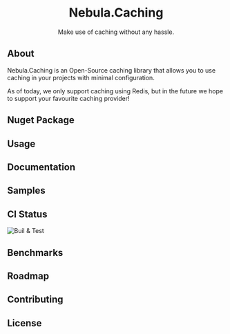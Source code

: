 <h1 align="center">
  Nebula.Caching
</h1>
<p align="center">
  Make use of caching without any hassle.
</p>

## About

Nebula.Caching is an Open-Source caching library that allows you to use caching in your projects with minimal configuration.

As of today, we only support caching using Redis, but in the future we hope to support your favourite caching provider!

## Nuget Package

## Usage

## Documentation

## Samples

## CI Status

![Buil & Test](https://github.com/Nebula-Software-Systems/Nebula.Caching/actions/workflows/cicd.yaml/badge.svg)


## Benchmarks

## Roadmap

## Contributing

## License